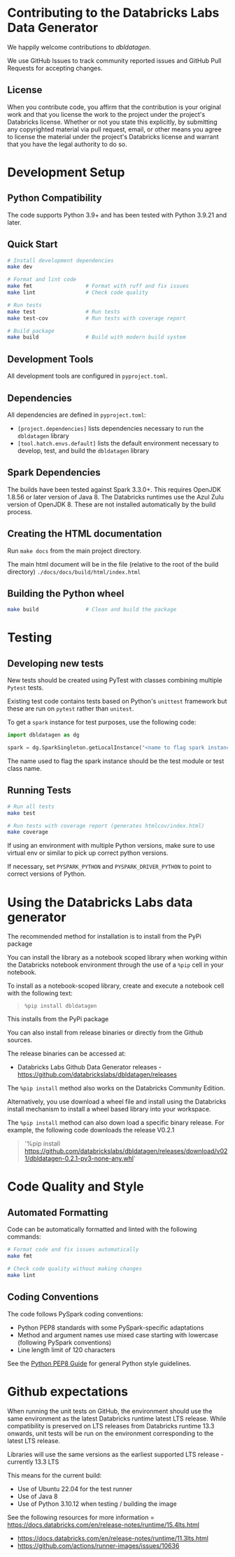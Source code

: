 # Contributing to the Databricks Labs Data Generator
We happily welcome contributions to *dbldatagen*. 

We use GitHub Issues to track community reported issues and GitHub Pull Requests for accepting changes.

## License

When you contribute code, you affirm that the contribution is your original work and that you 
license the work to the project under the project's Databricks license. Whether or not you 
state this explicitly, by submitting any copyrighted material via pull request, email, or 
other means you agree to license the material under the project's Databricks license and 
warrant that you have the legal authority to do so.

# Development Setup

## Python Compatibility

The code supports Python 3.9+ and has been tested with Python 3.9.21 and later.

## Quick Start

```bash
# Install development dependencies
make dev

# Format and lint code
make fmt                 # Format with ruff and fix issues
make lint                # Check code quality

# Run tests
make test                # Run tests
make test-cov            # Run tests with coverage report

# Build package
make build               # Build with modern build system
```

## Development Tools

All development tools are configured in `pyproject.toml`.

## Dependencies

All dependencies are defined in `pyproject.toml`:

- `[project.dependencies]` lists dependencies necessary to run the `dbldatagen` library
- `[tool.hatch.envs.default]` lists the default environment necessary to develop, test, and build the `dbldatagen` library

## Spark Dependencies

The builds have been tested against Spark 3.3.0+. This requires OpenJDK 1.8.56 or later version of Java 8.
The Databricks runtimes use the Azul Zulu version of OpenJDK 8.
These are not installed automatically by the build process.

## Creating the HTML documentation

Run  `make docs` from the main project directory.

The main html document will be in the file (relative to the root of the build directory)
 `./docs/docs/build/html/index.html`

## Building the Python wheel

```bash
make build               # Clean and build the package
```

# Testing 

## Developing new tests
New tests should be created using PyTest with classes combining multiple `Pytest` tests.

Existing test code contains tests based on Python's `unittest` framework but these are 
run on `pytest` rather than `unitest`. 

To get a  `spark` instance for test purposes, use the following code:

```python
import dbldatagen as dg

spark = dg.SparkSingleton.getLocalInstance("<name to flag spark instance>")
```

The name used to flag the spark instance should be the test module or test class name. 

## Running Tests

```bash
# Run all tests
make test

# Run tests with coverage report (generates htmlcov/index.html)
make coverage
```

If using an environment with multiple Python versions, make sure to use virtual env or similar to pick up correct python versions.

If necessary, set `PYSPARK_PYTHON` and `PYSPARK_DRIVER_PYTHON` to point to correct versions of Python.

# Using the Databricks Labs data generator
The recommended method for installation is to install from the PyPi package

You can install the library as a notebook scoped library when working within the Databricks 
notebook environment through the use of a `%pip` cell in your notebook.

To install as a notebook-scoped library, create and execute a notebook cell with the following text:

> `%pip install dbldatagen`

This installs from the PyPi package

You can also install from release binaries or directly from the Github sources.

The release binaries can be accessed at:
- Databricks Labs Github Data Generator releases - https://github.com/databrickslabs/dbldatagen/releases


The `%pip install` method also works on the Databricks Community Edition.

Alternatively, you use download a wheel file and install using the Databricks install mechanism to install a wheel based
library into your workspace.

The `%pip install` method can also down load a specific binary release.
For example, the following code downloads the release V0.2.1

> '%pip install https://github.com/databrickslabs/dbldatagen/releases/download/v021/dbldatagen-0.2.1-py3-none-any.whl'

# Code Quality and Style

## Automated Formatting

Code can be automatically formatted and linted with the following commands:

```bash
# Format code and fix issues automatically
make fmt

# Check code quality without making changes
make lint
```

## Coding Conventions

The code follows PySpark coding conventions:
- Python PEP8 standards with some PySpark-specific adaptations
- Method and argument names use mixed case starting with lowercase (following PySpark conventions)
- Line length limit of 120 characters

See the [Python PEP8 Guide](https://peps.python.org/pep-0008/) for general Python style guidelines.

# Github expectations
When running the unit tests on GitHub, the environment should use the same environment as the latest Databricks
runtime latest LTS release. While compatibility is preserved on LTS releases from Databricks runtime 13.3 onwards, 
unit tests will be run on the environment corresponding to the latest LTS release. 

Libraries will use the same versions as the earliest supported LTS release - currently 13.3 LTS

This means for the current build:

- Use of Ubuntu 22.04 for the test runner
- Use of Java 8
- Use of Python 3.10.12 when testing / building the image

See the following resources for more information
= https://docs.databricks.com/en/release-notes/runtime/15.4lts.html
- https://docs.databricks.com/en/release-notes/runtime/11.3lts.html
- https://github.com/actions/runner-images/issues/10636

